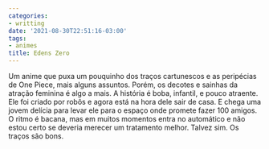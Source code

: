 ```yaml
---
categories:
- writting
date: '2021-08-30T22:51:16-03:00'
tags:
- animes
title: Edens Zero
---
```


Um anime que puxa um pouquinho dos traços cartunescos e as peripécias de One Piece, mais alguns assuntos. Porém, os decotes e sainhas da atração feminina é algo a mais. A história é boba, infantil, e pouco atraente. Ele foi criado por robôs e agora está na hora dele sair de casa. E chega uma jovem delícia para levar ele para o espaço onde promete fazer 100 amigos. O ritmo é bacana, mas em muitos momentos entra no automático e não estou certo se deveria merecer um tratamento melhor. Talvez sim. Os traços são bons.